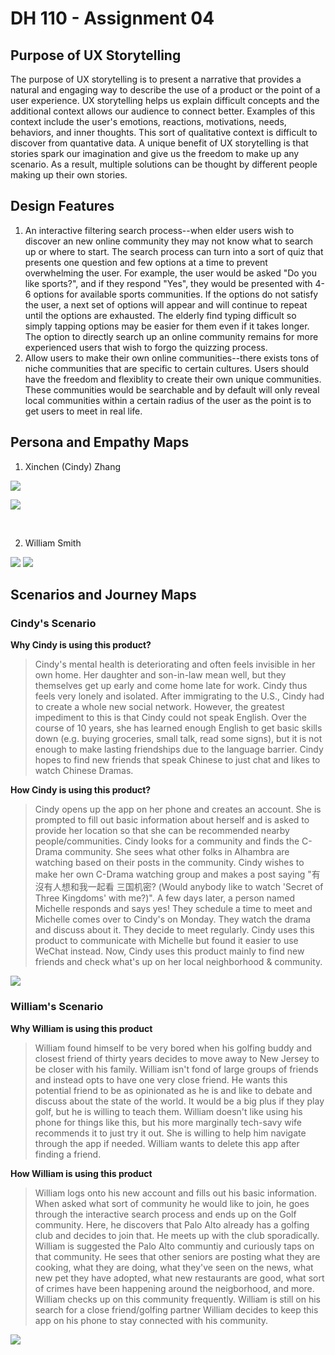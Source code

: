 # DH 110 - Assignment 04

## Purpose of UX Storytelling

The purpose of UX storytelling is to present a narrative that provides a natural and engaging way to describe the use of a product or the point of a user experience. UX storytelling helps us explain difficult concepts and the additional context allows our audience to connect better. Examples of this context include the user's emotions, reactions, motivations, needs, behaviors, and inner thoughts. This sort of qualitative context is difficult to discover from quantative data. A unique benefit of UX storytelling is that stories spark our imagination and give us the freedom to make up any scenario. As a result, multiple solutions can be thought by different people making up their own stories. 

## Design Features

1. An interactive filtering search process--when elder users wish to discover an new online community they may not know what to search up or where to start. The search process can turn into a sort of quiz that presents one question and few options at a time to prevent overwhelming the user. For example, the user would be asked "Do you like sports?", and if they respond "Yes", they would be presented with 4-6 options for available sports communities. If the options do not satisfy the user, a next set of options will appear and will continue to repeat until the options are exhausted. The elderly find typing difficult so simply tapping options may be easier for them even if it takes longer. The option to directly search up an online community remains for more experienced users that wish to forgo the quizzing process.
2. Allow users to make their own online communities--there exists tons of niche communities that are specific to certain cultures. Users should have the freedom and flexiblity to create their own unique communities. These communities would be searchable and by default will only reveal local communities within a certain radius of the user as the point is to get users to meet in real life.  

## Persona and Empathy Maps

1. Xinchen (Cindy) Zhang

![](/assignment04/assginment%2004/Cindy%20Zhang.png)

![](/assignment04/assginment%2004/Frame%201.png)

</br>

2. William Smith 

![](/assignment04/assginment%2004/William%20Smith.png)
![](/assignment04/assginment%2004/Frame%202.png)

## Scenarios and Journey Maps

### Cindy's Scenario

**Why Cindy is using this product?**

> Cindy's mental health is deteriorating and often feels invisible in her own home. Her daughter and son-in-law mean well, but they themselves get up early and come home late for work. Cindy thus feels very lonely and isolated. After immigrating to the U.S., Cindy had to create a whole new social network. However, the greatest impediment to this is that Cindy could not speak English. Over the course of 10 years, she has learned enough English to get basic skills down (e.g. buying groceries, small talk, read some signs), but it is not enough to make lasting friendships due to the language barrier. Cindy hopes to find new friends that speak Chinese to just chat and likes to watch Chinese Dramas.  

**How Cindy is using this product?**

> Cindy opens up the app on her phone and creates an account. She is prompted to fill out basic information about herself and is asked to provide her location so that she can be recommended nearby people/communities. Cindy looks for a community and finds the C-Drama community. She sees what other folks in Alhambra are watching based on their posts in the community. Cindy wishes to make her own C-Drama watching group and makes a post saying "有沒有人想和我一起看 三国机密? (Would anybody like to watch 'Secret of Three Kingdoms' with me?)". A few days later, a person named Michelle responds and says yes! They schedule a time to meet and Michelle comes over to Cindy's on Monday. They watch the drama and discuss about it. They decide to meet regularly. Cindy uses this product to communicate with Michelle but found it easier to use WeChat instead. Now, Cindy uses this product mainly to find new friends and check what's up on her local neighborhood & community.

![](/assignment04/assginment%2004/Cindy%20Journey%20Map.png)

### William's Scenario

**Why William is using this product**

> William found himself to be very bored when his golfing buddy and closest friend of thirty years decides to move away to New Jersey to be closer with his family. William isn't fond of large groups of friends and instead opts to have one very close friend. He wants this potential friend to be as opinionated as he is and like to debate and discuss about the state of the world. It would be a big plus if they play golf, but he is willing to teach them. William doesn't like using his phone for things like this, but his more marginally tech-savy wife recommends it to just try it out. She is willing to help him navigate through the app if needed. William wants to delete this app after finding a friend. 

**How William is using this product** 
> William logs onto his new account and fills out his basic information. When asked what sort of community he would like to join, he goes through the interactive search process and ends up on the Golf community. Here, he discovers that Palo Alto already has a golfing club and decides to join that. He meets up with the club sporadically. William is suggested the Palo Alto communtiy and curiously taps on that community. He sees that other seniors are posting what they are cooking, what they are doing, what they've seen on the news, what new pet they have adopted, what new restaurants are good, what sort of crimes have been happening around the neigborhood, and more. William checks up on this community frequently. William is still on his search for a close friend/golfing partner 
William decides to keep this app on his phone to stay connected with his community.

![](/assignment04/assginment%2004/William%20Journey%20Map.png)

